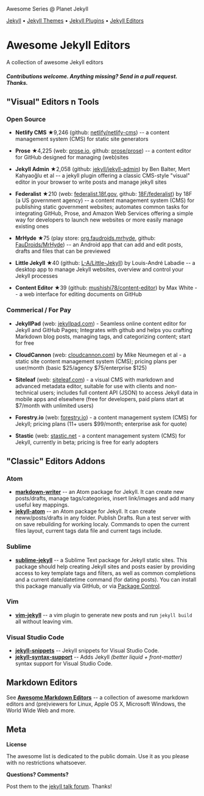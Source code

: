 Awesome Series @ Planet Jekyll

[Jekyll](https://github.com/planetjekyll/awesome-jekyll) • 
[Jekyll Themes](https://github.com/planetjekyll/awesome-jekyll-themes) •
[Jekyll Plugins](https://github.com/planetjekyll/awesome-jekyll-plugins) •
[Jekyll Editors](https://github.com/planetjekyll/awesome-jekyll-editors)


# Awesome Jekyll Editors


A collection of awesome Jekyll editors


#### _Contributions welcome. Anything missing? Send in a pull request. Thanks._



## "Visual" Editors n Tools

### Open Source

- **Netlify CMS** ★9,246  (github: [netlify/netlify-cms](https://github.com/netlify/netlify-cms)) -- a content management system (CMS) for static site generators

- **Prose** ★4,225 (web: [prose.io](http://prose.io), github: [prose/prose](https://github.com/prose/prose)) -- a content editor for GitHub designed for managing (web)sites

- **Jekyll Admin** ★2,058  (github: [jekyll/jekyll-admin](https://github.com/jekyll/jekyll-admin)) by Ben Balter, Mert Kahyaoğlu et al -- a jekyll plugin offering a classic CMS-style "visual" editor in your browser to write posts and manage jekyll sites

- **Federalist** ★210 (web: [federalist.18f.gov](https://federalist.18f.gov), github: [18F/federalist](https://github.com/18F/federalist)) by 18F (a US government agency) -- a content management system (CMS) for publishing static government websites; automates common tasks for integrating GitHub, Prose, and Amazon Web Services offering a simple way for developers to launch new websites or more easily manage existing ones

<!--
discontinued:
- **Utterson** ★153 (github: [gabriel-john/utterson](https://github.com/gabriel-john/utterson)) -- web backend written in ruby, for a more user friendly management of jekyll sites; (work-in-progess)
-->

- **MrHyde** ★75 (play store: [org.faudroids.mrhyde](https://play.google.com/store/apps/details?id=org.faudroids.mrhyde), github: [FauDroids/MrHyde](https://github.com/FauDroids/MrHyde)) -- an Android app that can add and edit posts, drafts and files that can be previewed

- **Little Jekyll** ★40  (github: [L-A/Little-Jekyll](https://github.com/L-A/Little-Jekyll)) by Louis-André Labadie -- a desktop app to manage Jekyll websites, overview and control your Jekyll processes

- **Content Editor** ★39 (github: [mushishi78/content-editor](https://github.com/mushishi78/content-editor)) by Max White -- a web interface for editing documents on GitHub

### Commerical / For Pay

- **JekyllPad** (web: [jekyllpad.com](https://www.jekyllpad.com)) - Seamless online content editor for Jekyll and GitHub Pages; Integrates with github and helps you crafting Markdown blog posts, managing tags, and categorizing content; start for free

- **CloudCannon** (web: [cloudcannon.com](http://cloudcannon.com)) by Mike Neumegen et al  - a static site content management system (CMS); pricing plans per user/month (basic $25/agency $75/enterprise	$125)

- **Siteleaf** (web: [siteleaf.com](http://www.siteleaf.com)) - a visual CMS with markdown and advanced metadata editor, suitable for use with clients and non-technical users; includes full content API (JSON) to access Jekyll data in mobile apps and elsewhere (free for developers, paid plans start at $7/month with unlimited users)

- **Forestry.io** (web: [forestry.io](https://forestry.io)) -  a content management system (CMS) for Jekyll; pricing plans (11+ users $99/month; enterprise ask for quote)

<!--  no longer in operation? tinypress.co domain no longer in use
- **TinyPress** (web: [tinypress.co](http://tinypress.co)) by Dain Miller - a static site content mangement system (CMS) / admin using the GitHub API
  -->

- **Stastic** (web: [stastic.net](https://stastic.net) - a content management system (CMS) for Jekyll, currently in beta; pricing is free for early adopters


## "Classic" Editors Addons

### Atom

- [**markdown-writer**](https://atom.io/packages/markdown-writer) -- an Atom package for Jekyll. It can create new posts/drafts, manage tags/categories, insert link/images and add many useful key mappings.
- [**jekyll-atom**](https://atom.io/packages/jekyll) -- an Atom package for Jekyll. It can create neww/posts/drafts in any folder. Publish Drafts. Run a test server with on save rebuilding for working localy. Commands to open the current files layout, current tags data file and current tags include.


### Sublime

- [**sublime-jekyll**](https://github.com/23maverick23/sublime-jekyll) -- a Sublime Text package for Jekyll static sites. This package should help creating Jekyll sites and posts easier by providing access to key template tags and filters, as well as common completions and a current date/datetime command (for dating posts). You can install this package manually via GitHub, or via [Package Control](https://packagecontrol.io/packages/Jekyll).

### Vim

- [**vim-jekyll**](https://github.com/parkr/vim-jekyll) -- a vim plugin to generate new posts and run `jekyll build` all without leaving vim.

### Visual Studio Code

- [**jekyll-snippets**](https://marketplace.visualstudio.com/items?itemName=ginfuru.vscode-jekyll-snippets) -- Jekyll snippets for Visual Studio Code.
- [**jekyll-syntax-support**](https://marketplace.visualstudio.com/items?itemName=ginfuru.ginfuru-vscode-jekyll-syntax) -- Adds Jekyll _(better liquid + front-matter)_ syntax support for Visual Studio Code.

## Markdown Editors

See [**Awesome Markdown Editors**](https://github.com/mundimark/awesome-markdown-editors) -- a collection of awesome markdown editors and (pre)viewers for Linux, Apple OS X, Microsoft Windows, the World Wide Web and more.


## Meta

**License**

The awesome list is dedicated to the public domain. Use it as you please with no restrictions whatsoever.

**Questions? Comments?**

Post them to the [jekyll talk forum](http://talk.jekyllrb.com). Thanks!
